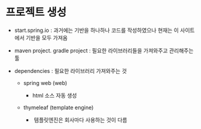 # 프로젝트 생성

- start.spring.io : 과거에는 기반을 하나하나 코드를 작성하였으나 현재는 이 사이트에서 기반을 모두 가져옴



- maven project. gradle project : 필요한 라이브러리들을 가져와주고 관리해주는 툴





- dependencies : 필요한 라이브러리 가져와주는 것

  - spring web (web)
    - html 소스 자동 생성

  - thymeleaf (template engine)
    -  템플릿엔진은 회사마다 사용하는 것이 다름